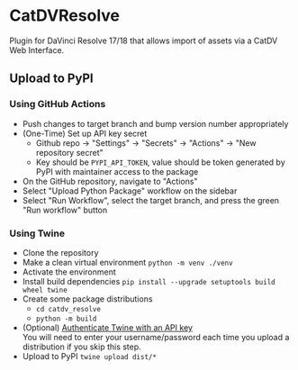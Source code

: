 # CatDVResolve
Plugin for DaVinci Resolve 17/18 that allows import of assets via a CatDV Web Interface.

## Upload to PyPI

### Using GitHub Actions
- Push changes to target branch and bump version number appropriately 
- (One-Time) Set up API key secret
  - Github repo -> "Settings" -> "Secrets" -> "Actions" -> "New repository secret"
  - Key should be `PYPI_API_TOKEN`, value should be token generated by PyPI with maintainer access to the package
- On the GitHub repository, navigate to "Actions"
- Select "Upload Python Package" workflow on the sidebar
- Select "Run Workflow", select the target branch, and press the green "Run workflow" button

### Using Twine
- Clone the repository 
- Make a clean virtual environment `python -m venv ./venv`
- Activate the environment
- Install build dependencies `pip install --upgrade setuptools build wheel twine`
- Create some package distributions
  - `cd catdv_resolve`
  - `python -m build`
- (Optional) [Authenticate Twine with an API key](https://pypi.org/help/#apitoken)\
  You will need to enter your username/password each time you upload a distribution if you skip this step.
- Upload to PyPI `twine upload dist/*`
